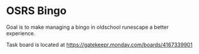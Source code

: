 # OSRS Bingo

Goal is to make managing a bingo in oldschool runescape a better experience.

Task board is located at https://gatekeepr.monday.com/boards/4167339901
